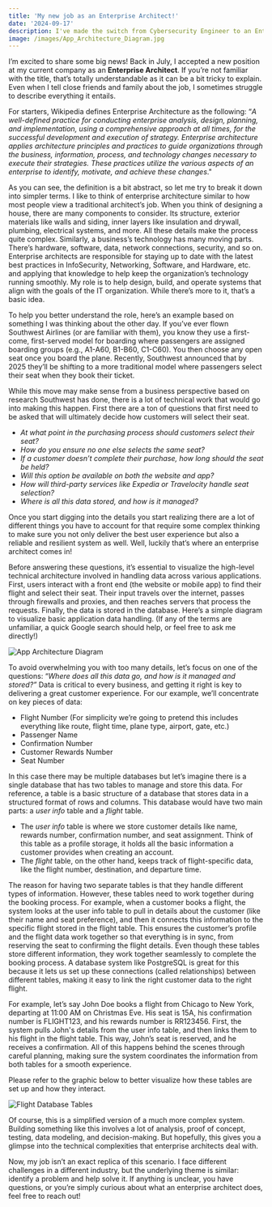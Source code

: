 ```yaml
---
title: 'My new job as an Enterprise Architect!'
date: '2024-09-17'
description: I've made the switch from Cybersecurity Engineer to an Enterprise Architect! This post will cover at a high level what an Enterprise Architect is and what they do.
image: /images/App_Architecture_Diagram.jpg
---
```


I’m excited to share some big news! Back in July, I accepted a new position at my current company as an **Enterprise Architect**. If you’re not familiar with the title, that’s totally understandable as it can be a bit tricky to explain. Even when I tell close friends and family about the job, I sometimes struggle to describe everything it entails.

For starters, Wikipedia defines Enterprise Architecture as the following: “*A well-defined practice for conducting enterprise analysis, design, planning, and implementation, using a comprehensive approach at all times, for the successful development and execution of strategy. Enterprise architecture applies architecture principles and practices to guide organizations through the business, information, process, and technology changes necessary to execute their strategies. These practices utilize the various aspects of an enterprise to identify, motivate, and achieve these changes*." 

As you can see, the definition is a bit abstract, so let me try to break it down into simpler terms.
I like to think of enterprise architecture similar to how most people view a traditional architect’s job. When you think of designing a house, there are many components to consider. Its structure, exterior materials like walls and siding, inner layers like insulation and drywall, plumbing, electrical systems, and more. All these details make the process quite complex. Similarly, a business’s technology has many moving parts. There’s hardware, software, data, network connections, security, and so on. Enterprise architects are responsible for staying up to date with the latest best practices in InfoSecurity, Networking, Software, and Hardware, etc. and applying that knowledge to help keep the organization’s technology running smoothly. My role is to help design, build, and operate systems that align with the goals of the IT organization. While there’s more to it, that’s a basic idea.

To help you better understand the role, here’s an example based on something I was thinking about the other day. If you’ve ever flown Southwest Airlines (or are familiar with them), you know they use a first-come, first-served model for boarding where passengers are assigned boarding groups (e.g., A1-A60, B1-B60, C1-C60). You then choose any open seat once you board the plane. Recently, Southwest announced that by 2025 they’ll be shifting to a more traditional model where passengers select their seat when they book their ticket.

While this move may make sense from a business perspective based on research Southwest has done, there is a lot of technical work that would go into making this happen. First there are a ton of questions that first need to be asked that will ultimately decide how customers will select their seat. 

- *At what point in the purchasing process should customers select their seat?*
- *How do you ensure no one else selects the same seat?*
- *If a customer doesn’t complete their purchase, how long should the seat be held?*
- *Will this option be available on both the website and app?*
- *How will third-party services like Expedia or Travelocity handle seat selection?*
- *Where is all this data stored, and how is it managed?*

Once you start digging into the details you start realizing there are a lot of different things you have to account for that require some complex thinking to make sure you not only deliver the best user experience but also a reliable and resilient system as well. Well, luckily that’s where an enterprise architect comes in!

Before answering these questions, it’s essential to visualize the high-level technical architecture involved in handling data across various applications. First, users interact with a front end (the website or mobile app) to find their flight and select their seat. Their input travels over the internet, passes through firewalls and proxies, and then reaches servers that process the requests. Finally, the data is stored in the database. Here’s a simple diagram to visualize basic application data handling. (If any of the terms are unfamiliar, a quick Google search should help, or feel free to ask me directly!)

![App Architecture Diagram](/images/App_Architecture_Diagram.jpg "App Architecture Diagram")

To avoid overwhelming you with too many details, let’s focus on one of the questions: “*Where does all this data go, and how is it managed and stored?”* Data is critical to every business, and getting it right is key to delivering a great customer experience. For our example, we’ll concentrate on key pieces of data:

- Flight Number (For simplicity we’re going to pretend this includes everything like route, flight time, plane type, airport, gate, etc.)
- Passenger Name
- Confirmation Number
- Customer Rewards Number
- Seat Number

In this case there may be multiple databases but let’s imagine there is a single database that has two tables to manage and store this data. For reference, a table is a basic structure of a database that stores data in a structured format of rows and columns. This database would have two main parts: a *user info* table and a *flight* table.
- The *user info* table is where we store customer details like name, rewards number, confirmation number, and seat assignment. Think of this table as a profile storage, it holds all the basic information a customer provides when creating an account.
- The *flight* table, on the other hand, keeps track of flight-specific data, like the flight number, destination, and departure time.

The reason for having two separate tables is that they handle different types of information. However, these tables need to work together during the booking process. For example, when a customer books a flight, the system looks at the user info table to pull in details about the customer (like their name and seat preference), and then it connects this information to the specific flight stored in the flight table. This ensures the customer’s profile and the flight data work together so that everything is in sync, from reserving the seat to confirming the flight details. Even though these tables store different information, they work together seamlessly to complete the booking process. A database system like PostgreSQL is great for this because it lets us set up these connections (called relationships) between different tables, making it easy to link the right customer data to the right flight.

For example, let’s say John Doe books a flight from Chicago to New York, departing at 11:00 AM on Christmas Eve. His seat is 15A, his confirmation number is FLIGHT123, and his rewards number is RR123456. First, the system pulls John's details from the user info table, and then links them to his flight in the flight table. This way, John’s seat is reserved, and he receives a confirmation. All of this happens behind the scenes through careful planning, making sure the system coordinates the information from both tables for a smooth experience.

Please refer to the graphic below to better visualize how these tables are set up and how they interact.

![Flight Database Tables](/images/Flight_Database_Tables.jpg "Flight Database Tables")

Of course, this is a simplified version of a much more complex system. Building something like this involves a lot of analysis, proof of concept, testing, data modeling, and decision-making. But hopefully, this gives you a glimpse into the technical complexities that enterprise architects deal with.

Now, my job isn’t an exact replica of this scenario. I face different challenges in a different industry, but the underlying theme is similar: identify a problem and help solve it. If anything is unclear, you have questions, or you’re simply curious about what an enterprise architect does, feel free to reach out!
